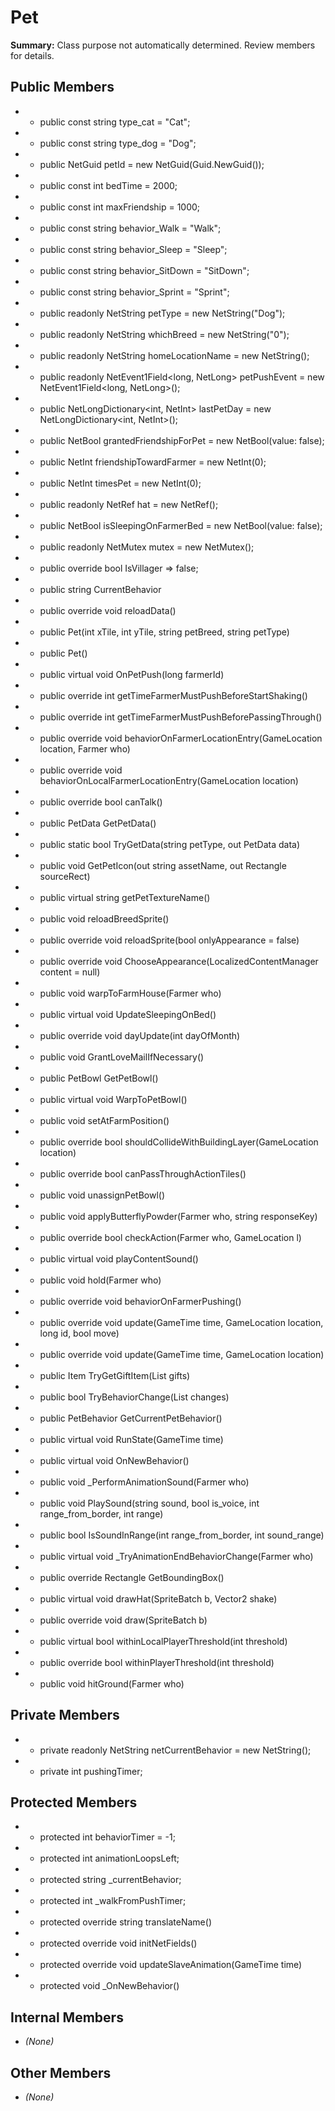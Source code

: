 # Pet

**Summary:** Class purpose not automatically determined. Review members for details.

## Public Members
- - public const string type_cat = "Cat";
- - public const string type_dog = "Dog";
- - public NetGuid petId = new NetGuid(Guid.NewGuid());
- - public const int bedTime = 2000;
- - public const int maxFriendship = 1000;
- - public const string behavior_Walk = "Walk";
- - public const string behavior_Sleep = "Sleep";
- - public const string behavior_SitDown = "SitDown";
- - public const string behavior_Sprint = "Sprint";
- - public readonly NetString petType = new NetString("Dog");
- - public readonly NetString whichBreed = new NetString("0");
- - public readonly NetString homeLocationName = new NetString();
- - public readonly NetEvent1Field<long, NetLong> petPushEvent = new NetEvent1Field<long, NetLong>();
- - public NetLongDictionary<int, NetInt> lastPetDay = new NetLongDictionary<int, NetInt>();
- - public NetBool grantedFriendshipForPet = new NetBool(value: false);
- - public NetInt friendshipTowardFarmer = new NetInt(0);
- - public NetInt timesPet = new NetInt(0);
- - public readonly NetRef<Hat> hat = new NetRef<Hat>();
- - public NetBool isSleepingOnFarmerBed = new NetBool(value: false);
- - public readonly NetMutex mutex = new NetMutex();
- - public override bool IsVillager => false;
- - public string CurrentBehavior
- - public override void reloadData()
- - public Pet(int xTile, int yTile, string petBreed, string petType)
- - public Pet()
- - public virtual void OnPetPush(long farmerId)
- - public override int getTimeFarmerMustPushBeforeStartShaking()
- - public override int getTimeFarmerMustPushBeforePassingThrough()
- - public override void behaviorOnFarmerLocationEntry(GameLocation location, Farmer who)
- - public override void behaviorOnLocalFarmerLocationEntry(GameLocation location)
- - public override bool canTalk()
- - public PetData GetPetData()
- - public static bool TryGetData(string petType, out PetData data)
- - public void GetPetIcon(out string assetName, out Rectangle sourceRect)
- - public virtual string getPetTextureName()
- - public void reloadBreedSprite()
- - public override void reloadSprite(bool onlyAppearance = false)
- - public override void ChooseAppearance(LocalizedContentManager content = null)
- - public void warpToFarmHouse(Farmer who)
- - public virtual void UpdateSleepingOnBed()
- - public override void dayUpdate(int dayOfMonth)
- - public void GrantLoveMailIfNecessary()
- - public PetBowl GetPetBowl()
- - public virtual void WarpToPetBowl()
- - public void setAtFarmPosition()
- - public override bool shouldCollideWithBuildingLayer(GameLocation location)
- - public override bool canPassThroughActionTiles()
- - public void unassignPetBowl()
- - public void applyButterflyPowder(Farmer who, string responseKey)
- - public override bool checkAction(Farmer who, GameLocation l)
- - public virtual void playContentSound()
- - public void hold(Farmer who)
- - public override void behaviorOnFarmerPushing()
- - public override void update(GameTime time, GameLocation location, long id, bool move)
- - public override void update(GameTime time, GameLocation location)
- - public Item TryGetGiftItem(List<PetGift> gifts)
- - public bool TryBehaviorChange(List<PetBehaviorChanges> changes)
- - public PetBehavior GetCurrentPetBehavior()
- - public virtual void RunState(GameTime time)
- - public virtual void OnNewBehavior()
- - public void _PerformAnimationSound(Farmer who)
- - public void PlaySound(string sound, bool is_voice, int range_from_border, int range)
- - public bool IsSoundInRange(int range_from_border, int sound_range)
- - public virtual void _TryAnimationEndBehaviorChange(Farmer who)
- - public override Rectangle GetBoundingBox()
- - public virtual void drawHat(SpriteBatch b, Vector2 shake)
- - public override void draw(SpriteBatch b)
- - public virtual bool withinLocalPlayerThreshold(int threshold)
- - public override bool withinPlayerThreshold(int threshold)
- - public void hitGround(Farmer who)

## Private Members
- - private readonly NetString netCurrentBehavior = new NetString();
- - private int pushingTimer;

## Protected Members
- - protected int behaviorTimer = -1;
- - protected int animationLoopsLeft;
- - protected string _currentBehavior;
- - protected int _walkFromPushTimer;
- - protected override string translateName()
- - protected override void initNetFields()
- - protected override void updateSlaveAnimation(GameTime time)
- - protected void _OnNewBehavior()

## Internal Members
- *(None)*

## Other Members
- *(None)*
